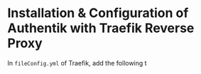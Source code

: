# Installation & Configuration of Authentik with Traefik Reverse Proxy

In `fileConfig.yml` of Traefik, add the following t




